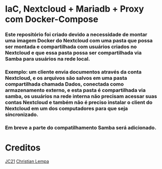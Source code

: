 # IaC, Nextcloud + Mariadb + Proxy com Docker-Compose

### Este repositório foi criado devido a necessidade de montar uma imagem Docker do Nextcloud com uma pasta que possa ser montada e compartilhada com usuários criados no Nextcloud e que essa pasta possa ser compartilhada via Samba para usuários na rede local.

### Exemplo: um cliente envia documentos através da conta Nextcloud, e os arquivos são salvos em uma pasta compartilhada chamada Dados, conectada como armazenamento externo, e esta pasta é compartilhada via samba, os usuários na rede interna não precisam acessar suas contas Nextcloud e também não é preciso instalar o client do Nextcloud em um dos computadores para que seja sincronizado.

### Em breve a parte do compatilhamento Samba será adicionado.


# Creditos
[JC21](https://github.com/jc21)
[Christian Lempa](https://github.com/xcad2k)
